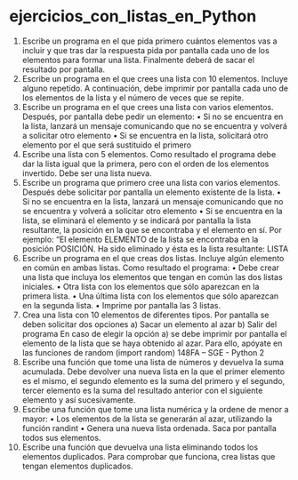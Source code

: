 # ejercicios_con_listas_en_Python
1. Escribe un programa en el que pida primero cuántos elementos vas a incluir y que tras dar la
respuesta pida por pantalla cada uno de los elementos para formar una lista. Finalmente deberá
de sacar el resultado por pantalla.
2. Escribe un programa en el que crees una lista con 10 elementos. Incluye alguno repetido. A
continuación, debe imprimir por pantalla cada uno de los elementos de la lista y el número de
veces que se repite.
3. Escribe un programa en el que crees una lista con varios elementos. Después, por pantalla
debe pedir un elemento:
• Si no se encuentra en la lista, lanzará un mensaje comunicando que no se encuentra y
volverá a solicitar otro elemento
• Si se encuentra en la lista, solicitará otro elemento por el que será sustituido el primero
4. Escribe una lista con 5 elementos. Como resultado el programa debe dar la lista igual que la
primera, pero con el orden de los elementos invertido. Debe ser una lista nueva.
5. Escribe un programa que primero cree una lista con varios elementos. Después debe solicitar
por pantalla un elemento existente de la lista.
• Si no se encuentra en la lista, lanzará un mensaje comunicando que no se encuentra y
volverá a solicitar otro elemento
• Si se encuentra en la lista, se eliminará el elemento y se indicará por pantalla la lista
resultante, la posición en la que se encontraba y el elemento en sí. Por ejemplo: “El
elemento ELEMENTO de la lista se encontraba en la posición POSICIÓN. Ha sido
eliminado y ésta es la lista resultante: LISTA
6. Escribe un programa en el que creas dos listas. Incluye algún elemento en común en ambas
listas. Como resultado el programa:
• Debe crear una lista que incluya los elementos que tengan en común las dos listas
iniciales.
• Otra lista con los elementos que sólo aparezcan en la primera lista.
• Una última lista con los elementos que sólo aparezcan en la segunda lista.
• Imprime por pantalla las 3 listas.
7. Crea una lista con 10 elementos de diferentes tipos. Por pantalla se deben solicitar dos
opciones
a) Sacar un elemento al azar
b) Salir del programa
En caso de elegir la opción a) se debe imprimir por pantalla el elemento de la lista que se haya
obtenido al azar. Para ello, apóyate en las funciones de random (import random)
148FA – SGE - Python
2
8. Escribe una función que tome una lista de números y devuelva la suma acumulada.
Debe devolver una nueva lista en la que el primer elemento es el mismo, el segundo elemento
es la suma del primero y el segundo, tercer elemento es la suma del resultado anterior con el
siguiente elemento y así sucesivamente.
9. Escribe una función que tome una lista numérica y la ordene de menor a mayor:
• Los elementos de la lista se generarán al azar, utilizando la función randint
• Genera una nueva lista ordenada. Saca por pantalla todos sus elementos.
10. Escribe una función que devuelva una lista eliminando todos los elementos duplicados. Para
comprobar que funciona, crea listas que tengan elementos duplicados.
